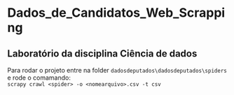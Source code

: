 # Dados_de_Candidatos_Web_Scrapping
## Laboratório da disciplina Ciência de dados 

Para rodar o projeto entre na folder ``dadosdeputados\dadosdeputados\spiders`` e rode o comamando:</br>
``scrapy crawl <spider> -o <nomearquivo>.csv -t csv``
